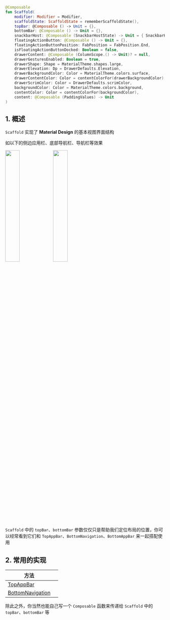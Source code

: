 ```kotlin
@Composable
fun Scaffold(
    modifier: Modifier = Modifier,
    scaffoldState: ScaffoldState = rememberScaffoldState(),
    topBar: @Composable () -> Unit = {},
    bottomBar: @Composable () -> Unit = {},
    snackbarHost: @Composable (SnackbarHostState) -> Unit = { SnackbarHost(it) },
    floatingActionButton: @Composable () -> Unit = {},
    floatingActionButtonPosition: FabPosition = FabPosition.End,
    isFloatingActionButtonDocked: Boolean = false,
    drawerContent: @Composable (ColumnScope.() -> Unit)? = null,
    drawerGesturesEnabled: Boolean = true,
    drawerShape: Shape = MaterialTheme.shapes.large,
    drawerElevation: Dp = DrawerDefaults.Elevation,
    drawerBackgroundColor: Color = MaterialTheme.colors.surface,
    drawerContentColor: Color = contentColorFor(drawerBackgroundColor),
    drawerScrimColor: Color = DrawerDefaults.scrimColor,
    backgroundColor: Color = MaterialTheme.colors.background,
    contentColor: Color = contentColorFor(backgroundColor),
    content: @Composable (PaddingValues) -> Unit
)
```



## 1. 概述

`Scaffold` 实现了 **Material Design** 的基本视图界面结构

如以下的侧边应用栏、底部导航栏、导航栏等效果


<img src = "{{config.assets}}/layout/scaffold/demo.png" width = "30%" height = "30%"/><img src = "{{config.assets}}/layout/scaffold/demo2.png" width = "30%" height = "30%"/>


`Scaffold` 中的 `topBar`、`bottomBar` 参数仅仅只是帮助我们定位布局的位置，你可以经常看到它们和 `TopAppBar`、`BottomNavigation`、`BottomAppBar` 来一起搭配使用


## 2. 常用的实现

|方法||
|----|---|
|[TopAppBar](topappbar.md)||
|[BottomNavigation](bottomnavigation.md)||

除此之外，你当然也能自己写一个 `Composable` 函数来传递给 `Scaffold` 中的 `topBar`、`bottomBar` 等